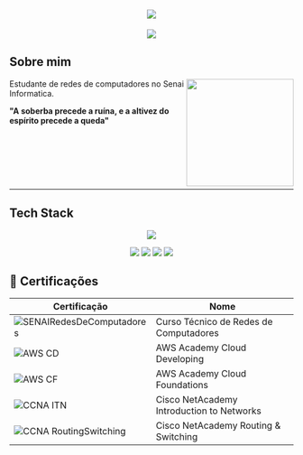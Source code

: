 <h1 align="center">
  <img src=https://capsule-render.vercel.app/api?type=rounded&height=250&color=003153&text=CLAUDIA&fontColor=FFFFFF&fontAlignY=50>
</h1>

<p align="center">
<img src=https://readme-typing-svg.herokuapp.com?font=roboto&size=32&duration=6000&pause=2000&color=FFFFFF&center=true&vCenter=true&width=435&lines=Transicao+de+carreira>
<p>

## Sobre mim

<img align="right" height="190" src="https://cdn.pixabay.com/animation/2023/05/17/16/04/16-04-26-783_512.gif">

Estudante de redes de computadores no Senai Informatica.

**"A soberba precede a ruína, e a altivez do espírito precede a queda"**

<br>
<br>
<br>
<br>
<br>

---

  ## Tech Stack

<p align="center">
  <img src="https://skillicons.dev/icons?i=aws,azure,nginx,grafana,windows,ps">  
</p>

<p align="center">
    <img src="https://img.shields.io/badge/Trello-0052CC?logo=trello&logoColor=fff"">
    <img src="https://img.shields.io/badge/Vim-%2311AB00.svg?logo=vim&logoColor=white">
    <img src="https://custom-icon-badges.demolab.com/badge/Visual%20Studio%20Code-0078d7.svg?logo=vsc&logoColor=white">
    <img src="https://img.shields.io/badge/Miro-050038?logo=miro&logoColor=fff">
</p>



## 🥇 Certificações

| Certificação | Nome | 
| --- | --- |
| ![SENAIRedesDeComputadores](https://img.shields.io/badge/SENAI_-Computer_Networks-t?labelColor=red&color=white) | Curso Técnico de Redes de Computadores |
| ![AWS CD](https://img.shields.io/badge/AWS_Cloud_Developing-t?logo=amazonwebservices&color=orange) | AWS Academy Cloud Developing |
| ![AWS CF](https://img.shields.io/badge/AWS_Cloud_Foundations-t?style=flat&logo=amazonwebservices&logoSize=amg&color=orange&link=https%3A%2F%2Fwww.credly.com%2Fbadges%2F095c6207-2b6e-4176-a752-29a1457ea846) | AWS Academy Cloud Foundations |
| ![CCNA ITN](https://img.shields.io/badge/CISCO_Introduction_To_Networks-t?style=flat&logo=cisco&logoSize=amg&color=black) | Cisco NetAcademy Introduction to Networks |
| ![CCNA RoutingSwitching](https://img.shields.io/badge/CISCO_Routing_%26_Switching-t?logo=cisco&color=black) | Cisco NetAcademy Routing & Switching |
